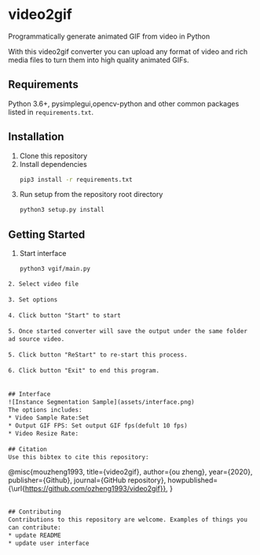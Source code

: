 # video2gif
Programmatically generate animated GIF from video in Python

With this video2gif converter you can upload any format of video and rich media files to turn them into high quality animated GIFs. 

## Requirements
Python 3.6+, pysimplegui,opencv-python and other common packages listed in `requirements.txt`.

## Installation
1. Clone this repository
2. Install dependencies
   ```bash
   pip3 install -r requirements.txt
   ```
3. Run setup from the repository root directory
    ```bash
    python3 setup.py install
    ``` 

## Getting Started
1. Start interface
   ```bash
   python3 vgif/main.py
  ```
2. Select video file

3. Set options

4. Click button "Start" to start

5. Once started converter will save the output under the same folder ad source video.

5. Click button "ReStart" to re-start this process.

6. Click button "Exit" to end this program.


## Interface
![Instance Segmentation Sample](assets/interface.png)
The options includes:
* Video Sample Rate:Set 
* Output GIF FPS: Set output GIF fps(defult 10 fps)
* Video Resize Rate:

## Citation
Use this bibtex to cite this repository:
```
@misc{mouzheng1993,
  title={video2gif},
  author={ou zheng},
  year={2020},
  publisher={Github},
  journal={GitHub repository},
  howpublished={\url{https://github.com/ozheng1993/video2gif}},
}
```

## Contributing
Contributions to this repository are welcome. Examples of things you can contribute:
* update README
* update user interface
